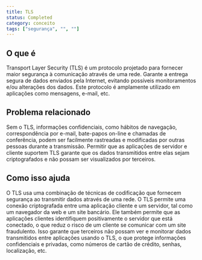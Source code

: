 ```yaml
---
title: TLS
status: Completed
category: conceito
tags: ["segurança", "", ""]
---
```


## O que é

Transport Layer Security (TLS) é um protocolo projetado para fornecer maior segurança à comunicação através de uma rede. Garante a entrega segura de dados enviados pela Internet, evitando possíveis monitoramentos e/ou alterações dos dados. Este protocolo é amplamente utilizado em aplicações como mensagens, e-mail, etc.

## Problema relacionado

Sem o TLS, informações confidenciais, como hábitos de navegação, correspondência por e-mail, bate-papos on-line e chamadas de conferência, podem ser facilmente rastreadas e modificadas por outras pessoas durante a transmissão. Permitir que as aplicações de servidor e cliente suportem TLS garante que os dados transmitidos entre elas sejam criptografados e não possam ser visualizados por terceiros.

## Como isso ajuda

O TLS usa uma combinação de técnicas de codificação que fornecem segurança ao transmitir dados através de uma rede. O TLS permite uma conexão criptografada entre uma aplicação cliente e um servidor, tal como um navegador da web e um site bancário. Ele também permite que as aplicações clientes identifiquem positivamente o servidor que está conectado, o que reduz o risco de um cliente se comunicar com um site fraudulento. Isso garante que terceiros não possam ver e monitorar dados transmitidos entre aplicações usando o TLS, o que protege informações confidenciais e privadas, como números de cartão de crédito, senhas, localização, etc.


